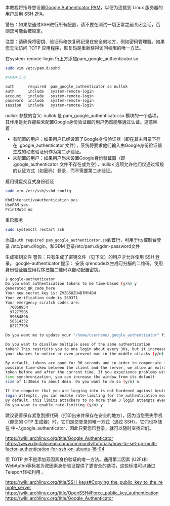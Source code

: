 本教程将指导您设置[Google Authenticator PAM](https://github.com/google/google-authenticator-libpam)，以便为连接到 Linux 服务器的用户启用 SSH 2FA。

警告：如果您通过SSH进行所有配置，请不要在测试一切正常之前关闭会话，否则您可能会被锁定。

注意：请确保将密钥、验证码和恢复码记录在安全的地方，例如密码管理器。如果您无法访问 TOTP 应用程序，恢复码是重新获得访问权限的唯一方法。

 在system-remote-login 行上方添加pam_google_authenticator.so
```bash
sudo vim /etc/pam.d/sshd

#%PAM-1.0

auth      required  pam_google_authenticator.so nullok
auth      include   system-remote-login
account   include   system-remote-login
password  include   system-remote-login
session   include   system-remote-login
```

nullok 参数的含义:
nullok 是 pam_google_authenticator.so 模块的一个选项，其作用是允许那些未配置Google身份验证器的用户仍然能够通过认证。这意味着：
- 有配置的用户：如果用户已经设置了Google身份验证器（即在其主目录下存在 .google_authenticator 文件），系统将要求他们输入由Google身份验证器生成的动态验证码作为第二步验证。
- 未配置的用户：如果用户尚未设置Google身份验证器（即 .google_authenticator 文件不存在或为空），nullok 选项允许他们仅通过常规的认证方式（如密码）登录，而不需要第二步验证。

启用键盘交互式身份验证
```bash
sudo vim /etc/ssh/sshd_config

KbdInteractiveAuthentication yes
UsePAM yes
PrintMotd no
```

重启服务
```bash
sudo systemctl restart ssh
```





添加`auth required pam_google_authenticator.so`到首行，可用于tty控制台登录 /etc/pam.d/login，和GDM 登录/etc/pam.d/gdm-password文件






生成密钥文件
警告：只有生成了密钥文件（见下文）的用户才允许使用 SSH 登录。
google-authenticator
提示： 安装 qrencode以生成可扫描的二维码。使用身份验证器应用程序扫描二维码以自动配置密钥。

```bash
$ google-authenticator
Do you want authentication tokens to be time-based (y/n) y
generated_QR_code_here
Your new secret key is: ZVZG5UZU4D7MY4DH
Your verification code is 269371
Your emergency scratch codes are:
  70058954
  97277505
  99684896
  56514332
  82717798

Do you want me to update your "/home/username/.google_authenticator" file (y/n) y

Do you want to disallow multiple uses of the same authentication
token? This restricts you to one login about every 30s, but it increases
your chances to notice or even prevent man-in-the-middle attacks (y/n) y

By default, tokens are good for 30 seconds and in order to compensate for
possible time-skew between the client and the server, we allow an extra
token before and after the current time. If you experience problems with poor
time synchronization, you can increase the window from its default
size of 1:30min to about 4min. Do you want to do so (y/n) n

If the computer that you are logging into is not hardened against brute-force
login attempts, you can enable rate-limiting for the authentication module.
By default, this limits attackers to no more than 3 login attempts every 30s.
Do you want to enable rate-limiting (y/n) y
```
建议妥善保存紧急刮擦代码（打印出来并保存在安全的地方），因为当您丢失手机（即您的 OTP 生成器）时，它们是您登录的唯一方式（通过 SSH）。它们也存储在 中~/.google_authenticator，因此只要您已登录，就可以随时查找它们。




https://wiki.archlinux.org/title/Google_Authenticator
https://www.digitalocean.com/community/tutorials/how-to-set-up-multi-factor-authentication-for-ssh-on-ubuntu-16-04













但 TOTP 并不是添加双因素身份验证的唯一方法。通用第二因素 (U2F)和WebAuthn等标准为双因素身份验证提供了更安全的选项，这些标准可以通过Teleport轻松利用 。

https://wiki.archlinux.org/title/SSH_keys#Copying_the_public_key_to_the_remote_server
https://wiki.archlinux.org/title/OpenSSH#Force_public_key_authentication
https://wiki.archlinux.org/title/Google_Authenticator